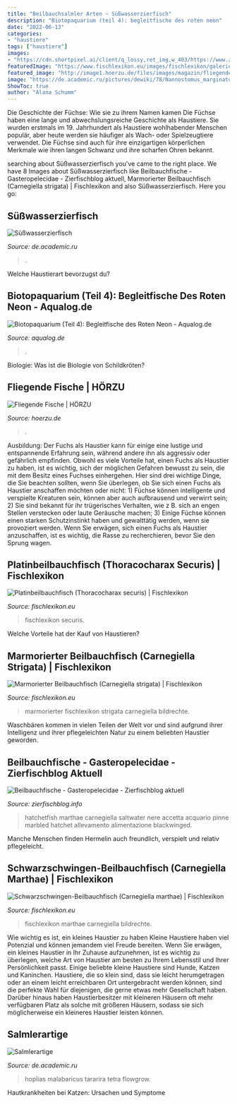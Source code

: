 ```yaml
---
title: "Beilbauchsalmler Arten ~ Süßwasserzierfisch"
description: "Biotopaquarium (teil 4): begleitfische des roten neon"
date: "2022-06-13"
categories:
- "haustiere"
tags: ["haustiere"]
images:
- "https://cdn.shortpixel.ai/client/q_lossy,ret_img,w_403/https://www.zierfischblog.info/wp-content/uploads/beilbauchsalmler-keith-edkins-public-domain.jpg"
featuredImage: "https://www.fischlexikon.eu/images/fischlexikon/galerie/carnegiella-strigata-01.jpg"
featured_image: "http://image1.hoerzu.de/files/images/magazin/fliegender-fisch-FS.jpg"
image: "https://de.academic.ru/pictures/dewiki/78/Nannostomus_marginatus.jpg"
ShowToc: true
author: "Alana Schumm"
---
```



Die Geschichte der Füchse: Wie sie zu ihrem Namen kamen
Die Füchse haben eine lange und abwechslungsreiche Geschichte als Haustiere. Sie wurden erstmals im 19. Jahrhundert als Haustiere wohlhabender Menschen populär, aber heute werden sie häufiger als Wach- oder Spielzeugtiere verwendet. Die Füchse sind auch für ihre einzigartigen körperlichen Merkmale wie ihren langen Schwanz und ihre scharfen Ohren bekannt.

	

		
searching about Süßwasserzierfisch you've came to the right place. We have 8 Images about Süßwasserzierfisch like Beilbauchfische - Gasteropelecidae - Zierfischblog aktuell, Marmorierter Beilbauchfisch (Carnegiella strigata) | Fischlexikon and also Süßwasserzierfisch. Here you go:
		
    
## Süßwasserzierfisch

<img loading=lazy src="https://de.academic.ru/pictures/dewiki/78/Nannostomus_marginatus.jpg" onerror="this.onerror=null;this.src='https://tse4.mm.bing.net/th?id=OIP.2lucm-pa6Zu0qHPOMpNbygAAAA&amp;pid=15.1';" alt="Süßwasserzierfisch">

_Source: de.academic.ru_

>. 

	

Welche Haustierart bevorzugst du?

    
## Biotopaquarium (Teil 4): Begleitfische Des Roten Neon - Aqualog.de

<img loading=lazy src="https://www.aqualog.de/wp-content/uploads/2020/05/nannostomus-marylinae-kolumbien-mann-768x512.jpg" onerror="this.onerror=null;this.src='https://tse3.mm.bing.net/th?id=OIP.VthZWxir5Q_o22QUOL89TgHaE8&amp;pid=15.1';" alt="Biotopaquarium (Teil 4): Begleitfische des Roten Neon - Aqualog.de">

_Source: aqualog.de_

>. 

	

Biologie: Was ist die Biologie von Schildkröten?

    
## Fliegende Fische | HÖRZU

<img loading=lazy src="http://image1.hoerzu.de/files/images/magazin/fliegender-fisch-FS.jpg" onerror="this.onerror=null;this.src='https://tse3.mm.bing.net/th?id=OIP.tTQgKupDIIj_8xfSpFPl3QHaDw&amp;pid=15.1';" alt="Fliegende Fische | HÖRZU">

_Source: hoerzu.de_

>. 

	

Ausbildung:
Der Fuchs als Haustier kann für einige eine lustige und entspannende Erfahrung sein, während andere ihn als aggressiv oder gefährlich empfinden. Obwohl es viele Vorteile hat, einen Fuchs als Haustier zu haben, ist es wichtig, sich der möglichen Gefahren bewusst zu sein, die mit dem Besitz eines Fuchses einhergehen. Hier sind drei wichtige Dinge, die Sie beachten sollten, wenn Sie überlegen, ob Sie sich einen Fuchs als Haustier anschaffen möchten oder nicht: 1) Füchse können intelligente und verspielte Kreaturen sein, können aber auch aufbrausend und verwirrt sein; 2) Sie sind bekannt für ihr trügerisches Verhalten, wie z B. sich an engen Stellen verstecken oder laute Geräusche machen; 3) Einige Füchse können einen starken Schutzinstinkt haben und gewalttätig werden, wenn sie provoziert werden. Wenn Sie erwägen, sich einen Fuchs als Haustier anzuschaffen, ist es wichtig, die Rasse zu recherchieren, bevor Sie den Sprung wagen.

    
## Platinbeilbauchfisch (Thoracocharax Securis) | Fischlexikon

<img loading=lazy src="https://www.fischlexikon.eu/images/fischlexikon/galerie/thoracocharax-securis.jpg" onerror="this.onerror=null;this.src='https://tse1.mm.bing.net/th?id=OIP.Qb88guaXJBFtZq6xdOc91AAAAA&amp;pid=15.1';" alt="Platinbeilbauchfisch (Thoracocharax securis) | Fischlexikon">

_Source: fischlexikon.eu_

>fischlexikon securis. 

	

Welche Vorteile hat der Kauf von Haustieren?

    
## Marmorierter Beilbauchfisch (Carnegiella Strigata) | Fischlexikon

<img loading=lazy src="https://www.fischlexikon.eu/images/fischlexikon/galerie/carnegiella-strigata-01.jpg" onerror="this.onerror=null;this.src='https://tse4.mm.bing.net/th?id=OIP.k-9T4-Axpdxq69YrjOEiCAAAAA&amp;pid=15.1';" alt="Marmorierter Beilbauchfisch (Carnegiella strigata) | Fischlexikon">

_Source: fischlexikon.eu_

>marmorierter fischlexikon strigata carnegiella bildrechte. 

	

Waschbären kommen in vielen Teilen der Welt vor und sind aufgrund ihrer Intelligenz und ihrer pflegeleichten Natur zu einem beliebten Haustier geworden.

    
## Beilbauchfische - Gasteropelecidae - Zierfischblog Aktuell

<img loading=lazy src="https://cdn.shortpixel.ai/client/q_lossy,ret_img,w_403/https://www.zierfischblog.info/wp-content/uploads/beilbauchsalmler-keith-edkins-public-domain.jpg" onerror="this.onerror=null;this.src='https://tse4.mm.bing.net/th?id=OIP.QtgelTgw9Qu_yzgjoq_VPQAAAA&amp;pid=15.1';" alt="Beilbauchfische - Gasteropelecidae - Zierfischblog aktuell">

_Source: zierfischblog.info_

>hatchetfish marthae carnegiella saltwater nere accetta acquario pinne marbled hatchet allevamento alimentazione blackwinged. 

	

Manche Menschen finden Hermelin auch freundlich, verspielt und relativ pflegeleicht.

    
## Schwarzschwingen-Beilbauchfisch (Carnegiella Marthae) | Fischlexikon

<img loading=lazy src="https://www.fischlexikon.eu/images/fischlexikon/galerie/carnegiella-marthae.jpg" onerror="this.onerror=null;this.src='https://tse4.mm.bing.net/th?id=OIP.bkoexKH9I2fNJhVUSplDNgAAAA&amp;pid=15.1';" alt="Schwarzschwingen-Beilbauchfisch (Carnegiella marthae) | Fischlexikon">

_Source: fischlexikon.eu_

>fischlexikon marthae carnegiella bildrechte. 

	

Wie wichtig es ist, ein kleines Haustier zu haben
Kleine Haustiere haben viel Potenzial und können jemandem viel Freude bereiten. Wenn Sie erwägen, ein kleines Haustier in Ihr Zuhause aufzunehmen, ist es wichtig zu überlegen, welche Art von Haustier am besten zu Ihrem Lebensstil und Ihrer Persönlichkeit passt. Einige beliebte kleine Haustiere sind Hunde, Katzen und Kaninchen. Haustiere, die so klein sind, dass sie leicht herumgetragen oder an einem leicht erreichbaren Ort untergebracht werden können, sind die perfekte Wahl für diejenigen, die gerne etwas mehr Gesellschaft haben. Darüber hinaus haben Haustierbesitzer mit kleineren Häusern oft mehr verfügbaren Platz als solche mit größeren Häusern, sodass sie sich möglicherweise ein kleineres Haustier leisten können.

    
## Salmlerartige

<img loading=lazy src="https://de.academic.ru/pictures/dewiki/72/Hoplias_malabaricus1.jpg" onerror="this.onerror=null;this.src='https://tse1.mm.bing.net/th?id=OIP.1nrstan0kfb9xlqmqgm5nAHaD5&amp;pid=15.1';" alt="Salmlerartige">

_Source: de.academic.ru_

>hoplias malabaricus tararira tetra flowgrow. 

	

Hautkrankheiten bei Katzen: Ursachen und Symptome

